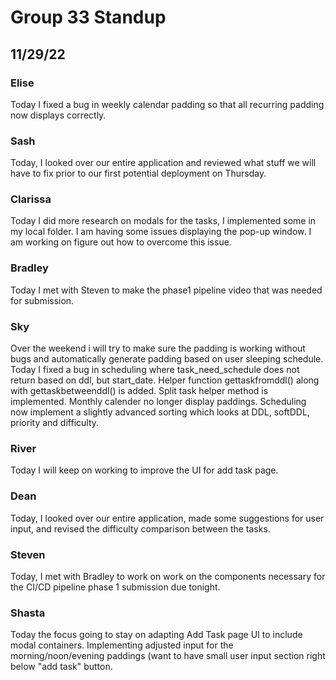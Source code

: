 # Group 33 Standup
## 11/29/22

### Elise
Today I fixed a bug in weekly calendar padding so that all recurring padding now displays correctly.

### Sash
Today, I looked over our entire application and reviewed what stuff we will have to fix prior to our first potential deployment on Thursday.

### Clarissa
Today I did more research on modals for the tasks, I implemented some in my local folder. I am having some issues displaying the pop-up window. I am working on figure out how to overcome this issue.

### Bradley
Today I met with Steven to make the phase1 pipeline video that was needed for submission.

### Sky
Over the weekend i will try to make sure the padding is working without bugs and automatically generate padding based on user sleeping schedule. Today I fixed a bug in scheduling where task_need_schedule does not return based on ddl, but start_date. Helper function gettaskfromddl() along with gettaskbetweenddl() is added. Split task helper method is implemented. Monthly calender no longer display paddings. Scheduling now implement a slightly advanced sorting which looks at DDL, softDDL, priority and difficulty.

### River
Today I will keep on working to improve the UI for add task page.

### Dean
Today, I looked over our entire application, made some suggestions for user input, and revised the difficulty comparison between the tasks.

### Steven
Today, I met with Bradley to work on work on the components necessary for the CI/CD pipeline phase 1 submission due tonight.

### Shasta
Today the focus going to stay on adapting Add Task page UI to include modal containers. Implementing adjusted input for the morning/noon/evening paddings (want to have small user input section right below "add task" button. 